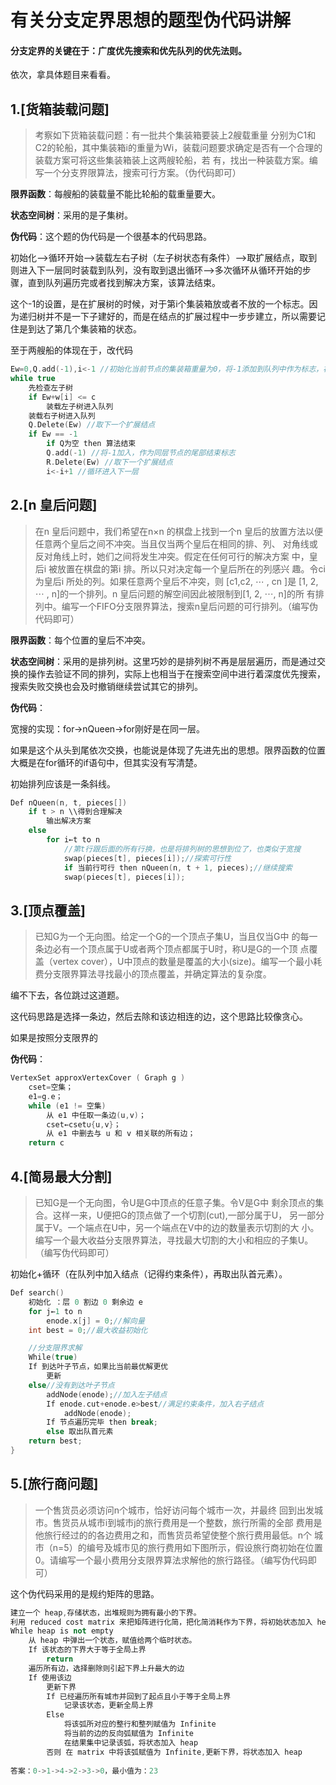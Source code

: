 # 有关分支定界思想的题型伪代码讲解



#### **分支定界的关键在于：广度优先搜索和优先队列的优先法则。**



依次，拿具体题目来看看。

## 1.[货箱装载问题]

> 考察如下货箱装载问题：有⼀批共个集装箱要装上2艘载重量 分别为C1和C2的轮船，其中集装箱i的重量为Wi，装载问题要求确定是否有⼀个合理的装载⽅案可将这些集装箱装上这两艘轮船，若 有，找出⼀种装载⽅案。编写⼀个分⽀界限算法，搜索可⾏⽅案。（伪代码即可）

**限界函数**：每艘船的装载量不能比轮船的载重量要大。

**状态空间树**：采用的是子集树。

**伪代码**：这个题的伪代码是一个很基本的代码思路。

初始化—>循环开始—>装载左右子树（左子树状态有条件）—>取扩展结点，取到则进入下一层同时装载到队列，没有取到退出循环—>多次循环从循环开始的步骤，直到队列遍历完或者找到解决方案，该算法结束。

这个-1的设置，是在扩展树的时候，对于第i个集装箱放或者不放的一个标志。因为递归树并不是一下子建好的，而是在结点的扩展过程中一步步建立，所以需要记住是到达了第几个集装箱的状态。

至于两艘船的体现在于，改代码

```cpp
Ew=0,Q.add(-1),i<-1 //初始化当前节点的集装箱重量为0，将-1添加到队列中作为标志，初始化i为-1.
while true
    先检查左子树
    if Ew+w[i] <= c
        装载左子树进入队列
    装载右子树进入队列
    Q.Delete(Ew) //取下一个扩展结点
    if Ew == -1
        if Q为空 then 算法结束
        Q.add(-1) //将-1加入，作为同层节点的尾部结束标志
        R.Delete(Ew) //取下一个扩展结点
        i<-i+1 //循环进入下一层
```



## 2.[n 皇后问题]

> 在n 皇后问题中，我们希望在n×n 的棋盘上找到⼀个n 皇后的放置⽅法以便任意两个皇后之间不冲突。当且仅当两个皇后在相同的排、列、 对⻆线或反对⻆线上时，她们之间将发⽣冲突。假定在任何可⾏的解决⽅案 中，皇后i 被放置在棋盘的第i 排。所以只对决定每⼀个皇后所在的列感兴 趣。令ci为皇后i 所处的列。如果任意两个皇后不冲突，则 [c1,c2, ⋯ , cn ]是 [1, 2, ⋯ , n]的⼀个排列。n 皇后问题的解空间因此被限制到[1, 2, ⋯, n]的所 有排列中。编写⼀个FIFO分⽀限界算法，搜索n皇后问题的可⾏排列。（编写伪代码即可）

**限界函数**：每个位置的皇后不冲突。

**状态空间树**：采用的是排列树。这里巧妙的是排列树不再是层层遍历，而是通过交换的操作去验证不同的排列，实际上也相当于在搜索空间中进行着深度优先搜索，搜索失败交换也会及时撤销继续尝试其它的排列。

**伪代码**：

宽搜的实现：for->nQueen->for刚好是在同一层。

如果是这个从头到尾依次交换，也能说是体现了先进先出的思想。限界函数的位置大概是在for循环的if语句中，但其实没有写清楚。

初始排列应该是一条斜线。

```cpp
Def nQueen(n, t, pieces[])
    if t > n \\得到合理解决
        输出解决方案
    else
        for i←t to n
            //第t行跟后面的所有行换，也是将排列树的思想到位了，也类似于宽搜
            swap(pieces[t], pieces[i]);//探索可行性
            if 当前行可行 then nQueen(n, t + 1, pieces);//继续搜索
            swap(pieces[t], pieces[i]);
```



## 3.[顶点覆盖]

> 已知G为⼀个⽆向图。给定⼀个G的⼀个顶点⼦集U，当且仅当G中 的每⼀条边必有⼀个顶点属于U或者两个顶点都属于U时，称U是G的⼀个顶 点覆盖（vertex cover），U中顶点的数量是覆盖的⼤⼩(size)。编写⼀个最⼩耗费分⽀限界算法寻找最⼩的顶点覆盖，并确定算法的复杂度。

编不下去，各位跳过这道题。

这代码思路是选择一条边，然后去除和该边相连的边，这个思路比较像贪心。

如果是按照分支限界的

**伪代码**：

```cpp
VertexSet approxVertexCover ( Graph g )
    cset=空集；
    e1=g.e；
	while (e1 != 空集)
		从 e1 中任取一条边(u,v)；
		cset←cset∪{u,v}；
		从 e1 中删去与 u 和 v 相关联的所有边；
	return c
```



## 4.[简易最大分割]

> 已知G是⼀个⽆向图，令U是G中顶点的任意⼦集。令V是G中 剩余顶点的集合。这样⼀来，U便把G的顶点做了⼀个切割(cut),⼀部分属于U， 另⼀部分属于V。⼀个端点在U中，另⼀个端点在V中的边的数量表示切割的⼤ ⼩。编写⼀个最⼤收益分⽀限界算法，寻找最⼤切割的⼤⼩和相应的⼦集U。（编写伪代码即可）

初始化+循环（在队列中加入结点（记得约束条件），再取出队首元素）。

```cpp
Def search()
	初始化 ：层 0 割边 0 剩余边 e
	for j←1 to n
		enode.x[j] = 0;//解向量
	int best = 0;//最大收益初始化

	//分支限界求解
	While(true)
	If 到达叶子节点，如果比当前最优解更优
		更新
	else//没有到达叶子节点
		addNode(enode);//加入左子结点
		If enode.cut+enode.e>best//满足约束条件，加入右子结点
			addNode(enode);
		If 节点遍历完毕 then break;
		else 取出队首元素
	return best;
}
```



## 5.[旅行商问题]

> ⼀个售货员必须访问n个城市，恰好访问每个城市⼀次，并最终 回到出发城市。售货员从城市i到城市j的旅⾏费⽤是⼀个整数，旅⾏所需的全部 费⽤是他旅⾏经过的的各边费⽤之和，⽽售货员希望使整个旅⾏费⽤最低。n个 城市（n=5）的编号及城市⻅的旅⾏费⽤如下图所示，假设旅⾏商初始在位置 0。请编写⼀个最⼩费⽤分⽀限界算法求解他的旅⾏路径。（编写伪代码即可）

这个伪代码采用的是规约矩阵的思路。

```cpp
建立一个 heap,存储状态，出堆规则为拥有最小的下界。
利用 reduced cost matrix 来把矩阵进行化简，把化简消耗作为下界，将初始状态加入 heap
While heap is not empty
	从 heap 中弹出一个状态，赋值给两个临时状态。
	If 该状态的下界大于等于全局上界
		return 
    遍历所有边，选择删除则引起下界上升最大的边
	If 使用该边
		更新下界
		If 已经遍历所有城市并回到了起点且小于等于全局上界
			记录该状态，更新全局上界
		Else 
    		将该弧所对应的整行和整列赋值为 Infinite 
    		将当前的边的反向弧赋值为 Infinite 
    		在结果集中记录该弧，将状态加入 heap
		否则 在 matrix 中将该弧赋值为 Infinite,更新下界，将状态加入 heap
    
答案：0->1->4->2->3->0，最小值为：23
```

